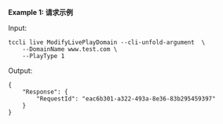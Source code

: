**Example 1: 请求示例**



Input: 

```
tccli live ModifyLivePlayDomain --cli-unfold-argument  \
    --DomainName www.test.com \
    --PlayType 1
```

Output: 
```
{
    "Response": {
        "RequestId": "eac6b301-a322-493a-8e36-83b295459397"
    }
}
```

